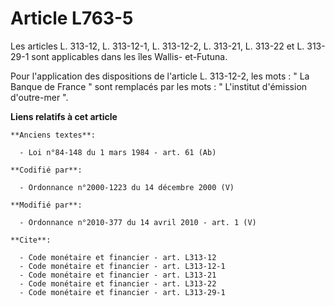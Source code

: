 # Article L763-5

Les articles L. 313-12, L. 313-12-1, L. 313-12-2, L. 313-21, L. 313-22 et L. 313-29-1 sont applicables dans les îles Wallis-
et-Futuna.

Pour l'application des dispositions de l'article L. 313-12-2, les mots : " La Banque de France " sont remplacés par les
mots : " L'institut d'émission d'outre-mer ".

**Liens relatifs à cet article**

	**Anciens textes**:

	  - Loi n°84-148 du 1 mars 1984 - art. 61 (Ab)

	**Codifié par**:

	  - Ordonnance n°2000-1223 du 14 décembre 2000 (V)

	**Modifié par**:

	  - Ordonnance n°2010-377 du 14 avril 2010 - art. 1 (V)

	**Cite**:

	  - Code monétaire et financier - art. L313-12
	  - Code monétaire et financier - art. L313-12-1
	  - Code monétaire et financier - art. L313-21
	  - Code monétaire et financier - art. L313-22
	  - Code monétaire et financier - art. L313-29-1
